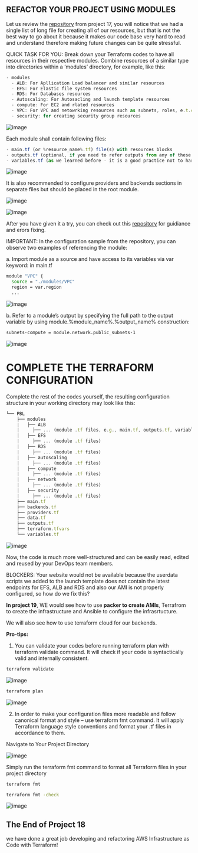 ## REFACTOR YOUR PROJECT USING MODULES

Let us review the [repository](https://github.com/darey-devops/PBL-project-17) from project 17, you will notice that we had a single
list of long file for creating all of our resources, but that is not the best way to go about it because it makes our code base very
hard to read and understand therefore making future changes can be quite stressful.

QUICK TASK FOR YOU: Break down your Terraform codes to have all resources in their respective modules. Combine resources of a similar
type into directories within a ‘modules’ directory, for example, like this:

```js
- modules
  - ALB: For Apllication Load balancer and similar resources
  - EFS: For Elastic file system resources
  - RDS: For Databases resources
  - Autoscaling: For Autosacling and launch template resources
  - compute: For EC2 and rlated resources
  - VPC: For VPC and netowrking resources such as subnets, roles, e.t.c.
  - security: for creating security group resources
```

![image](image)

Each module shall contain following files:

```js
- main.tf (or %resource_name%.tf) file(s) with resources blocks
- outputs.tf (optional, if you need to refer outputs from any of these resources in your root module)
- variables.tf (as we learned before - it is a good practice not to hard code the values and use variables)
```

![image](image)

It is also recommended to configure providers and backends sections in separate files but should be placed in the root module.

![image](image)

![image](image)

After you have given it a try, you can check out this [repository](https://github.com/darey-devops/PBL-project-18)
for guidiance and erors fixing.

IMPORTANT: In the configuration sample from the repository, you can observe two examples of referencing the module:

a. Import module as a source and have access to its variables via var keyword: in main.tf

```bash
module "VPC" {
  source = "./modules/VPC"
  region = var.region
  ...
```

![image](image)

b. Refer to a module’s output by specifying the full path to the output variable by using module.%module_name%.%output_name%
construction:

```bash
subnets-compute = module.network.public_subnets-1
```

![image](image)

# COMPLETE THE TERRAFORM CONFIGURATION

Complete the rest of the codes yourself, the resulting configuration structure in your working directory may look like this:

```js
└── PBL
    ├── modules
    |   ├── ALB
    |     ├── ... (module .tf files, e.g., main.tf, outputs.tf, variables.tf)
    |   ├── EFS
    |     ├── ... (module .tf files)
    |   ├── RDS
    |     ├── ... (module .tf files)
    |   ├── autoscaling
    |     ├── ... (module .tf files)
    |   ├── compute
    |     ├── ... (module .tf files)
    |   ├── network
    |     ├── ... (module .tf files)
    |   ├── security
    |     ├── ... (module .tf files)
    ├── main.tf
    ├── backends.tf
    ├── providers.tf
    ├── data.tf
    ├── outputs.tf
    ├── terraform.tfvars
    └── variables.tf
```

![image](image)

Now, the code is much more well-structured and can be easily read, edited and reused by your DevOps team members.

BLOCKERS: Your website would not be available because the userdata scripts we added to the launch template does not contain the
latest endpoints for EFS, ALB and RDS and also our AMI is not properly configured, so how do we fix this?

**In project 19**, WE would see how to use **packer to create AMIs**, Terrafrom to create the infrastructure and Ansible to configure the
infrasrtucture.

We will also see how to use terraform cloud for our backends.

**Pro-tips:**

1. You can validate your codes before running terraform plan with terraform validate command. It will check if your code is
   syntactically valid and internally consistent.

```bash
terraform validate
```

![image](image)

```bash
terraform plan
```

![image](image)

2. In order to make your configuration files more readable and follow canonical format and style – use terraform fmt command. It will
   apply Terraform language style conventions and format your .tf files in accordance to them.

Navigate to Your Project Directory

![image](image)

Simply run the terraform fmt command to format all Terraform files in your project directory

```bash
terraform fmt
```

```bash
terraform fmt -check

```

![image](image)

## The End of Project 18

we have done a great job developing and refactoring AWS Infrastructure as Code with Terraform!
